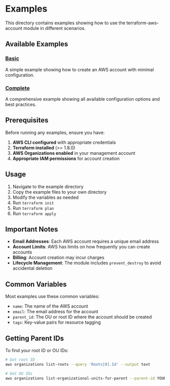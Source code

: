 # Examples

This directory contains examples showing how to use the terraform-aws-account module in different scenarios.

## Available Examples

### [Basic](./basic)
A simple example showing how to create an AWS account with minimal configuration.

### [Complete](./complete)
A comprehensive example showing all available configuration options and best practices.

## Prerequisites

Before running any examples, ensure you have:

1. **AWS CLI configured** with appropriate credentials
2. **Terraform installed** (>= 1.8.0)
3. **AWS Organizations enabled** in your management account
4. **Appropriate IAM permissions** for account creation

## Usage

1. Navigate to the example directory
2. Copy the example files to your own directory
3. Modify the variables as needed
4. Run `terraform init`
5. Run `terraform plan`
6. Run `terraform apply`

## Important Notes

- **Email Addresses**: Each AWS account requires a unique email address
- **Account Limits**: AWS has limits on how frequently you can create accounts
- **Billing**: Account creation may incur charges
- **Lifecycle Management**: The module includes `prevent_destroy` to avoid accidental deletion

## Common Variables

Most examples use these common variables:

- `name`: The name of the AWS account
- `email`: The email address for the account
- `parent_id`: The OU or root ID where the account should be created
- `tags`: Key-value pairs for resource tagging

## Getting Parent IDs

To find your root ID or OU IDs:

```bash
# Get root ID
aws organizations list-roots --query 'Roots[0].Id' --output text

# Get OU IDs
aws organizations list-organizational-units-for-parent --parent-id YOUR_ROOT_ID
```